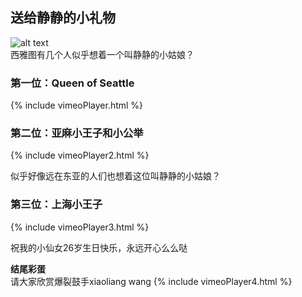 ## 送给静静的小礼物
![alt text](https://pic2.zhimg.com/50/v2-2b6912a7bc58a1f5af0a0e77906cc2bb_hd.webp "快醒醒!")  
西雅图有几个人似乎想着一个叫静静的小姑娘？     
### 第一位：Queen of Seattle
{% include vimeoPlayer.html %}
### 第二位：亚麻小王子和小公举
{% include vimeoPlayer2.html %}

似乎好像远在东亚的人们也想着这位叫静静的小姑娘？
### 第三位：上海小王子
{% include vimeoPlayer3.html %}

祝我的小仙女26岁生日快乐，永远开心么么哒

__结尾彩蛋__     
请大家欣赏爆裂鼓手xiaoliang wang
{% include vimeoPlayer4.html %}


